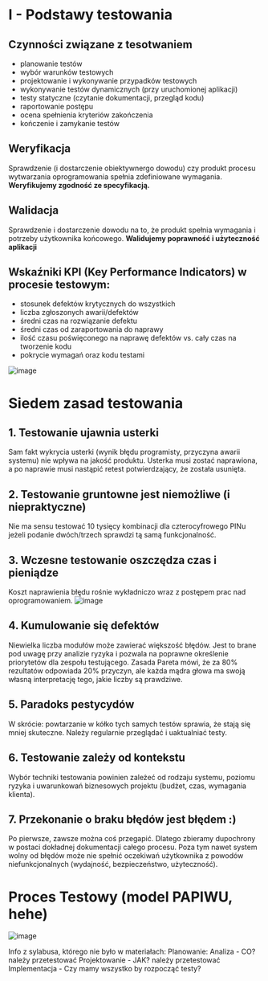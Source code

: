 # I - Podstawy testowania

## Czynności związane z tesotwaniem

- planowanie testów
- wybór warunków testowych
- projektowanie i wykonywanie przypadków testowych
- wykonywanie testów dynamicznych (przy uruchomionej aplikacji)
- testy statyczne (czytanie dokumentacji, przegląd kodu)
- raportowanie postępu
- ocena spełnienia kryteriów zakończenia
- kończenie i zamykanie testów

## Weryfikacja

Sprawdzenie (i dostarczenie obiektywnergo dowodu) czy produkt procesu wytwarzania oprogramowania spełnia zdefiniowane wymagania.
**Weryfikujemy zgodność ze specyfikacją.**

## Walidacja

Sprawdzenie i dostarczenie dowodu na to, że produkt spełnia wymagania i potrzeby użytkownika końcowego.
**Walidujemy poprawność i użyteczność aplikacji**

## Wskaźniki KPI (Key Performance Indicators) w procesie testowym:

- stosunek defektów krytycznych do wszystkich
- liczba zgłoszonych awarii/defektów
- średni czas na rozwiązanie defektu
- średni czas od zaraportowania do naprawy
- ilość czasu poświęconego na naprawę defektów vs. cały czas na tworzenie kodu
- pokrycie wymagań oraz kodu testami

![image](https://iili.io/4TJWUQ.jpg)

# Siedem zasad testowania

## 1. Testowanie ujawnia usterki

Sam fakt wykrycia usterki (wynik błędu programisty, przyczyna awarii systemu) nie wpływa na jakość produktu. Usterka musi zostać naprawiona, a po naprawie musi nastąpić retest potwierdzający, że została usunięta.

## 2. Testowanie gruntowne jest niemożliwe (i niepraktyczne)

Nie ma sensu testować 10 tysięcy kombinacji dla czterocyfrowego PINu jeżeli podanie dwóch/trzech sprawdzi tą samą funkcjonalność.

## 3. Wczesne testowanie oszczędza czas i pieniądze

Koszt naprawienia błędu rośnie wykładniczo wraz z postępem prac nad oprogramowaniem.
![image](https://freeimage.host/i/4T27t9)

## 4. Kumulowanie się defektów

Niewielka liczba modułów może zawierać większość błędów. Jest to brane pod uwagę przy analizie ryzyka i pozwala na poprawne określenie priorytetów dla zespołu testującego. Zasada Pareta mówi, że za 80% rezultatów odpowiada 20% przyczyn, ale każda mądra głowa ma swoją własną interpretację tego, jakie liczby są prawdziwe.

## 5. Paradoks pestycydów

W skrócie: powtarzanie w kółko tych samych testów sprawia, że stają się mniej skuteczne. Należy regularnie przeglądać i uaktualniać testy.

## 6. Testowanie zależy od kontekstu

Wybór techniki testowania powinien zależeć od rodzaju systemu, poziomu ryzyka i uwarunkowań biznesowych projektu (budżet, czas, wymagania klienta).

## 7. Przekonanie o braku błędów jest błędem :)

Po pierwsze, zawsze można coś przegapić. Dlatego zbieramy dupochrony w postaci dokładnej dokumentacji całego procesu. Poza tym nawet system wolny od błędów może nie spełnić oczekiwań użytkownika z powodów niefunkcjonalnych (wydajność, bezpieczeństwo, użyteczność). 

# Proces Testowy (model PAPIWU, hehe)

![image](https://iili.io/4TJCNt.jpg)

Info z sylabusa, którego nie było w materiałach:
Planowanie: Analiza - CO? należy przetestować
Projektowanie - JAK? należy przetestować
Implementacja - Czy mamy wszystko by rozpocząć testy?
